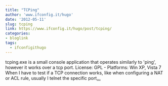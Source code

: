 ```yaml
---
title: "TCPing"
author: 'www.ifconfig.it/hugo'
date: '2012-05-11'
slug: tcping
link: https://www.ifconfig.it/hugo/post/tcping/
categories:
- bloglink
tags:
  - ifconfigithugo
---
```


tcping.exe is a small console application that operates similarly to 'ping', however it works over a tcp port. License: GPL - Platforms: Win XP, Vista 7 When I have to test if a TCP connection works, like when configuring a NAT or ACL rule, usually I telnet the specific port[... <i class="fas fa-external-link-alt"></i>](https://www.ifconfig.it/hugo/post/tcping/)

